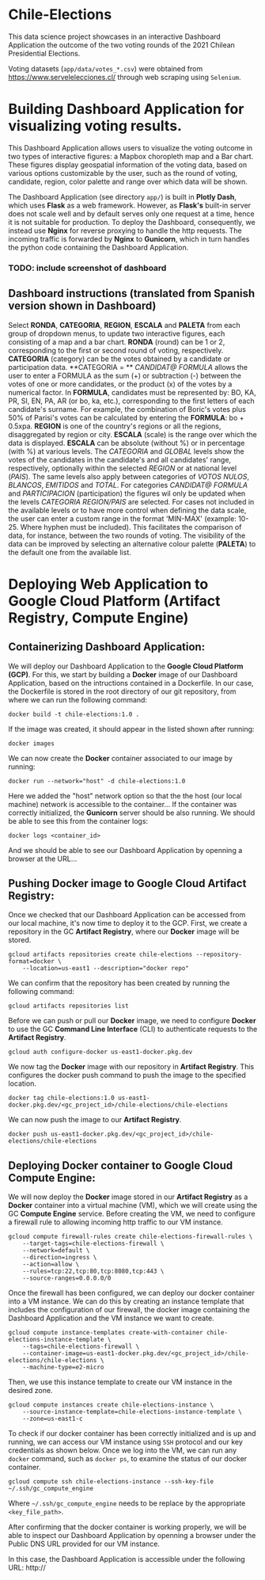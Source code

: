 # Chile-Elections

This data science project showcases in an interactive Dashboard Application the outcome of the two 
voting rounds of the 2021 Chilean Presidential Elections.

Voting datasets  (`app/data/votes_*.csv`) were obtained from https://www.servelelecciones.cl/ through 
web scraping using `Selenium`.


# Building Dashboard Application for visualizing voting results.

This Dashboard Application allows users to visualize the voting outcome in two types of interactive figures:
a Mapbox choropleth map and a Bar chart.
These figures display geospatial information of the voting data, based on various options customizable by 
the user, such as the round of voting, candidate, region, color palette and range over which data will be 
shown.

The Dashboard Application (see directory `app/`) is built in **Plotly Dash**, which uses **Flask** as a web framework.
However, as **Flask's** built-in server does not scale well and by default serves only one request at a time, 
hence it is not suitable for production.
To deploy the Dashboard, consequently, we instead use **Nginx** for reverse proxying to handle the http requests.
The incoming traffic is forwarded by **Nginx** to **Gunicorn**, which in turn handles the python code containing the
Dashboard Application. 

### TODO: include screenshot of dashboard

## Dashboard instructions (translated from Spanish version shown in Dashboard)

Select **RONDA**, **CATEGORIA**, **REGION**, **ESCALA** and **PALETA** from each group of dropdown menus,
to update two interactive figures, each consisting of a map and a bar chart.
**RONDA** (round) can be 1 or 2, corresponding to the first or second round of voting, respectively.
**CATEGORIA** (category) can be the votes obtained by a candidate or participation data.
**CATEGORIA = ** *CANDIDAT@ FORMULA* allows the user to enter a FORMULA as the sum (+) or subtraction (-)
between the votes of one or more candidates, or the product (x) of the votes by a numerical factor. 
In **FORMULA**, candidates must be represented by: 
BO, KA, PR, SI, EN, PA, AR (or bo, ka, etc.), corresponding to the first letters of each candidate's surname.
For example, the combination of Boric's votes plus 50% of Parisi's votes can be calculated by entering the 
**FORMULA**: bo + 0.5xpa.
**REGION** is one of the country's regions or all the regions, disaggregated by region or city.
**ESCALA** (scale) is the range over which the data is displayed.
**ESCALA** can be absolute (without %) or in percentage (with %) at various levels.
The *CATEGORIA* and *GLOBAL* levels show the votes of the candidates in the candidate's and all
candidates' range, respectively, optionally within the selected *REGION* or at national level (*PAIS*).
The same levels also apply between categories of *VOTOS NULOS*, *BLANCOS*, *EMITIDOS* and *TOTAL*.
For categories *CANDIDAT@ FORMULA* and *PARTICIPACION* (participation) the figures wil only be updated 
when the levels *CATEGORIA REGION/PAIS* are selected.
For cases not included in the available levels or to have more control when defining the data scale,
the user can enter a custom range in the format 'MIN-MAX' (example: 10-25. Where hyphen must be included).
This facilitates the comparison of data, for instance, between the two rounds of voting.
The visibility of the data can be improved by selecting an alternative colour palette (**PALETA**) to the 
default one from the available list. 

# Deploying Web Application to Google Cloud Platform (Artifact Registry, Compute Engine)

## Containerizing Dashboard Application:

We will deploy our Dashboard Application to the **Google Cloud Platform (GCP)**.
For this, we start by building a **Docker** image of our Dashboard Application, based on the intructions 
contained in a Dockerfile.
In our case, the Dockerfile is stored in the root directory of our git repository, 
from where we can run the following command:

```
docker build -t chile-elections:1.0 .
```

If the image was created, it should appear in the listed shown after running:

```
docker images
```

We can now create the **Docker** container associated to our image by running:

```
docker run --network="host" -d chile-elections:1.0
```

Here we added the "host" network option so that the the host (our local machine) network is 
accessible to the container...
If the container was correctly initialized, the **Gunicorn** server should be also running.
We should be able to see this from the container logs:

```
docker logs <container_id>
```

And we should be able to see our Dashboard Application by openning a browser at the URL...

## Pushing Docker image to Google Cloud Artifact Registry:

Once we checked that our Dashboard Application can be accessed from our local machine,
it's now time to deploy it to the GCP. 
First, we create a repository in the GC **Artifact Registry**, where our **Docker** image will be stored.

```
gcloud artifacts repositories create chile-elections --repository-format=docker \
    --location=us-east1 --description="docker repo"
```

We can confirm that the repository has been created by running the following command:

```
gcloud artifacts repositories list
```

Before we can push or pull our **Docker** image, we need to configure **Docker** to use the 
GC **Command Line Interface** (CLI) to authenticate requests to the **Artifact Registry**.

```
gcloud auth configure-docker us-east1-docker.pkg.dev
```

We now tag the **Docker** image with our repository in **Artifact Registry**. 
This configures the docker push command to push the image to the specified location.

```
docker tag chile-elections:1.0 us-east1-docker.pkg.dev/<gc_project_id>/chile-elections/chile-elections
```

We can now push the image to our **Artifact Registry**.

```
docker push us-east1-docker.pkg.dev/<gc_project_id>/chile-elections/chile-elections
```

## Deploying Docker container to Google Cloud Compute Engine:

We will now deploy the **Docker** image stored in our **Artifact Registry** as a **Docker** container into
a virtual machine (VM), which we will create using the GC **Compute Engine** service.
Before creating the VM, we need to configure a firewall rule to allowing incoming http traffic 
to our VM instance.

```
gcloud compute firewall-rules create chile-elections-firewall-rules \
    --target-tags=chile-elections-firewall \
    --network=default \
    --direction=ingress \
    --action=allow \
    --rules=tcp:22,tcp:80,tcp:8080,tcp:443 \
    --source-ranges=0.0.0.0/0
```

Once the firewall has been configured, we can deploy our docker container into a VM instance.
We can do this by creating an instance template that includes the configuration of our firewall, 
the docker image containing the Dashboard Application and the VM instance we want to create. 

```
gcloud compute instance-templates create-with-container chile-elections-instance-template \
    --tags=chile-elections-firewall \
    --container-image=us-east1-docker.pkg.dev/<gc_project_id>/chile-elections/chile-elections \
    --machine-type=e2-micro 
```

Then, we use this instance template to create our VM instance in the desired zone.

```
gcloud compute instances create chile-elections-instance \
    --source-instance-template=chile-elections-instance-template \
    --zone=us-east1-c 
```

To check if our docker container has been correctly initialized and is up and running, we can access
our VM instance using `SSH` protocol and our key credentials as shown below.
Once we log into the VM, we can run any `docker` command, such as `docker ps`, to examine the status 
of our docker container.

```
gcloud compute ssh chile-elections-instance --ssh-key-file ~/.ssh/gc_compute_engine
```

Where `~/.ssh/gc_compute_engine` needs to be replace by the appropriate `<key_file_path>`.

After confirming that the docker container is working properly, we will be able to inspect our 
Dashboard Application by openning a browser under the Public DNS URL provided 
for our VM instance.

In this case, the Dashboard Application is accessible under the following URL:
http://